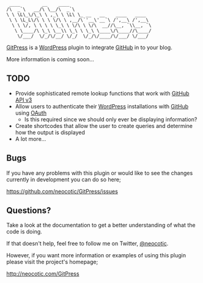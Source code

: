      ____        __    ____                              
    /\  _`\   __/\ \__/\  _`\                            
    \ \ \L\_\/\_\ \ ,_\ \ \L\ \_ __   __    ____   ____  
     \ \ \L_L\/\ \ \ \/\ \ ,__/\`'__\'__`\ /',__\ /',__\ 
      \ \ \/, \ \ \ \ \_\ \ \/\ \ \/\  __//\__, `\\__, `\
       \ \____/\ \_\ \__\\ \_\ \ \_\ \____\/\____//\____/
        \/___/  \/_/\/__/ \/_/  \/_/\/____/\/___/ \/___/ 

[GitPress][] is a [WordPress][] plugin to integrate [GitHub][] in to your blog.

More information is coming soon...

## TODO

* Provide sophisticated remote lookup functions that work with [GitHub API v3][]
* Allow users to authenticate their [WordPress][] installations with [GitHub][]
  using [OAuth][]
  * Is this required since we should only ever be displaying information?
* Create shortcodes that allow the user to create queries and determine how the
  output is displayed
* A lot more...

## Bugs

If you have any problems with this plugin or would like to see the changes
currently in development you can do so here;

https://github.com/neocotic/GitPress/issues

## Questions?

Take a look at the documentation to get a better understanding of what the code
is doing.

If that doesn't help, feel free to follow me on Twitter, [@neocotic][].

However, if you want more information or examples of using this plugin please
visit the project's homepage;

http://neocotic.com/GitPress

[@neocotic]: https://twitter.com/#!/neocotic
[GitHub]: https://github.com
[GitHub API v3]: http://developer.github.com/v3
[GitPress]: http://neocotic.com/GitPress
[OAuth]: http://oauth.net
[WordPress]: http://wordpress.org
